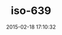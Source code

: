 ---
layout: post
title:  "iso-639"
repo:   "alphabetum/iso-639"
date:   2015-02-18 17:10:32
gemurl: http://github.com/alphabetum/iso-639
---